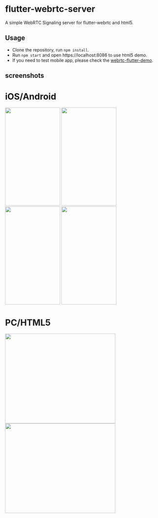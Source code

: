 # flutter-webrtc-server
A simple WebRTC Signaling server for flutter-webrtc and html5.

## Usage
- Clone the repository, run `npm install`.  
- Run `npm start` and open https://localhost:8086 to use html5 demo. 
- If you need to test mobile app, please check the [webrtc-flutter-demo](https://github.com/cloudwebrtc/flutter-webrtc-demo). 

## screenshots
# iOS/Android
<img width="180" height="320" src="https://raw.githubusercontent.com/cloudwebrtc/flutter-webrtc-server/master/screenshots/ios-01.jpeg"/> <img width="180" height="320" src="https://raw.githubusercontent.com/cloudwebrtc/flutter-webrtc-server/master/screenshots/ios-02.jpeg"/> <img width="180" height="320" src="https://raw.githubusercontent.com/cloudwebrtc/flutter-webrtc-server/master/screenshots/android-01.png"/> <img width="180" height="320" src="https://raw.githubusercontent.com/cloudwebrtc/flutter-webrtc-server/master/screenshots/android-02.png"/>

# PC/HTML5
<img width="360" height="293" src="https://raw.githubusercontent.com/cloudwebrtc/flutter-webrtc-server/master/screenshots/chrome-01.png"/> <img width="360" height="293" src="https://raw.githubusercontent.com/cloudwebrtc/flutter-webrtc-server/master/screenshots/chrome-02.png"/>

